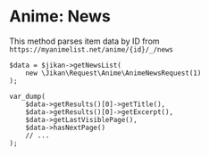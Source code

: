 # Anime: News
This method parses item data by ID from `https://myanimelist.net/anime/{id}/_/news`

```
$data = $jikan->getNewsList(
    new \Jikan\Request\Anime\AnimeNewsRequest(1)
);

var_dump(
    $data->getResults()[0]->getTitle(),
    $data->getResults()[0]->getExcerpt(),
    $data->getLastVisiblePage(),
    $data->hasNextPage()
    // ...
);
```